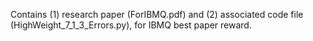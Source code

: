 Contains (1) research paper (ForIBMQ.pdf) and (2) associated code file (HighWeight_7_1_3_Errors.py), 
for IBMQ best paper reward.
